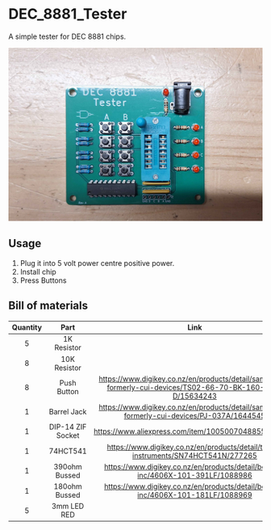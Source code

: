 # DEC_8881_Tester
A simple tester for DEC 8881 chips.

![Chip Tester PCB](images/DEC8881_tester.jpg "Chip Tester PCB")


## Usage ##
 1. Plug it into 5 volt power centre positive power.
 2. Install chip
 3. Press Buttons

## Bill of materials ##

| Quantity | Part | Link |
|:---:|:---:|:---:|
| 5 | 1K Resistor |  |
| 8 | 10K Resistor |  |
| 8 | Push Button | https://www.digikey.co.nz/en/products/detail/same-sky-formerly-cui-devices/TS02-66-70-BK-160-LCR-D/15634243 |
| 1 | Barrel Jack | https://www.digikey.co.nz/en/products/detail/same-sky-formerly-cui-devices/PJ-037A/1644545 |
| 1 | DIP-14 ZIF Socket | https://www.aliexpress.com/item/1005007048855354.html |
| 1 | 74HCT541 | https://www.digikey.co.nz/en/products/detail/texas-instruments/SN74HCT541N/277265 |
| 1 | 390ohm Bussed | https://www.digikey.co.nz/en/products/detail/bourns-inc/4606X-101-391LF/1088986 |
| 1 | 180ohm Bussed | https://www.digikey.co.nz/en/products/detail/bourns-inc/4606X-101-181LF/1088969 |
| 5 | 3mm LED RED |  |